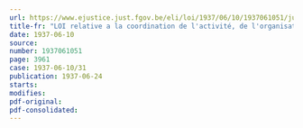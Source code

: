 ```yaml
---
url: https://www.ejustice.just.fgov.be/eli/loi/1937/06/10/1937061051/justel
title-fr: "LOI relative a la coordination de l'activité, de l'organisation et des attributions de certaines institutions d'intérêt public"
date: 1937-06-10
source:
number: 1937061051
page: 3961
case: 1937-06-10/31
publication: 1937-06-24
starts:
modifies:
pdf-original:
pdf-consolidated:
---
```


